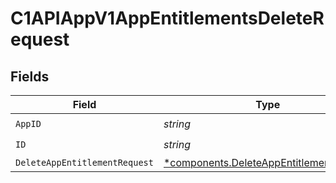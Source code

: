 # C1APIAppV1AppEntitlementsDeleteRequest


## Fields

| Field                                                                                             | Type                                                                                              | Required                                                                                          | Description                                                                                       |
| ------------------------------------------------------------------------------------------------- | ------------------------------------------------------------------------------------------------- | ------------------------------------------------------------------------------------------------- | ------------------------------------------------------------------------------------------------- |
| `AppID`                                                                                           | *string*                                                                                          | :heavy_check_mark:                                                                                | N/A                                                                                               |
| `ID`                                                                                              | *string*                                                                                          | :heavy_check_mark:                                                                                | N/A                                                                                               |
| `DeleteAppEntitlementRequest`                                                                     | [*components.DeleteAppEntitlementRequest](../../models/components/deleteappentitlementrequest.md) | :heavy_minus_sign:                                                                                | N/A                                                                                               |